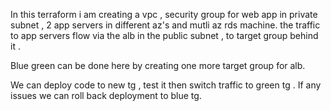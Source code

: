 In this terraform i am creating a vpc , security group for web app in private subnet , 2 app servers in different az's  and mutli az rds machine.
the traffic to app servers flow via the alb in the public subnet , to target group behind it .

Blue green can be done here by creating one more target group for alb.

We can deploy code to new tg , test it then switch traffic to green tg . If any issues we can roll back deployment to blue tg.
